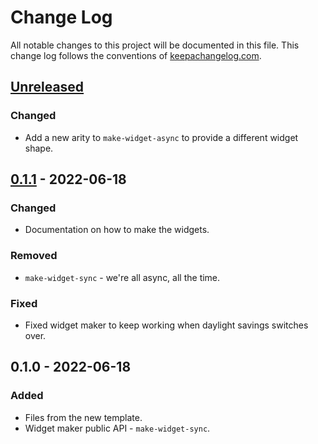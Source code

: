 # Change Log
All notable changes to this project will be documented in this file. This change log follows the conventions of [keepachangelog.com](http://keepachangelog.com/).

## [Unreleased]
### Changed
- Add a new arity to `make-widget-async` to provide a different widget shape.

## [0.1.1] - 2022-06-18
### Changed
- Documentation on how to make the widgets.

### Removed
- `make-widget-sync` - we're all async, all the time.

### Fixed
- Fixed widget maker to keep working when daylight savings switches over.

## 0.1.0 - 2022-06-18
### Added
- Files from the new template.
- Widget maker public API - `make-widget-sync`.

[Unreleased]: https://github.com/your-name/components-pedestal-mongo/compare/0.1.1...HEAD
[0.1.1]: https://github.com/your-name/components-pedestal-mongo/compare/0.1.0...0.1.1
